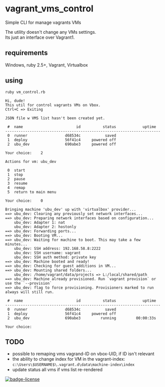 # vagrant_vms_control
Simple CLI for manage vagrants VMs

The utility doesn't change any VMs settings.  
Its just an interface over Vagrant1.

## requirements
Windows, ruby 2.5+, Vagrant, Virtualbox

## using
```
ruby vm_control.rb

Hi, dude!
This util for control vagrants VMs on Vbox.
Ctrl+C => Exiting

JSON file w VMS list hasn't been created yet.

 #  name                        id          status            uptime
----------------------------------------------------------------------
 0  runner                 d68534c           saved
 1  deploy                 56f41c4     powered off
 2  ubu_dev                690abe3     powered off

Your choice:    2

Actions for vm: ubu_dev

 0  start
 1  stop
 2  pause
 3  resume
 4  remap
 5  return to main menu

Your choice:    0

Bringing machine 'ubu_dev' up with 'virtualbox' provider...
==> ubu_dev: Clearing any previously set network interfaces...
==> ubu_dev: Preparing network interfaces based on configuration...
    ubu_dev: Adapter 1: nat
    ubu_dev: Adapter 2: hostonly
==> ubu_dev: Forwarding ports...
==> ubu_dev: Booting VM...
==> ubu_dev: Waiting for machine to boot. This may take a few minutes...
    ubu_dev: SSH address: 192.168.58.8:2222
    ubu_dev: SSH username: vagrant
    ubu_dev: SSH auth method: private key
==> ubu_dev: Machine booted and ready!
==> ubu_dev: Checking for guest additions in VM...
==> ubu_dev: Mounting shared folders...
    ubu_dev: /home/vagrant/data/projects => L:/local/shared/path
==> ubu_dev: Machine already provisioned. Run `vagrant provision` or use the `--provision`
==> ubu_dev: flag to force provisioning. Provisioners marked to run always will still run.

 #  name                        id          status            uptime
----------------------------------------------------------------------
 0  runner                 d68534c           saved
 1  deploy                 56f41c4     powered off
 2  ubu_dev                690abe3         running         00:00:33s

Your choice:

```

## TODO
 - possible to remaping vms vagrand-ID on vbox-UID, if ID isn't relevant
 - the ability to change index for VM in the vagrant-index:  
   ```c:\Users\$USERNAME$\.vagrant.d\data\machine-index\index```
 - update status all vms if vms list re-rendered


[![badge-license][badge-license]][license]


[license]: https://github.com/ChildrenofkoRn/vagrant_vms_control/blob/main/LICENSE "MIT"
[badge-license]: https://img.shields.io/github/license/ChildrenofkoRn/vagrant_vms_control?color=%23239393 "license"
